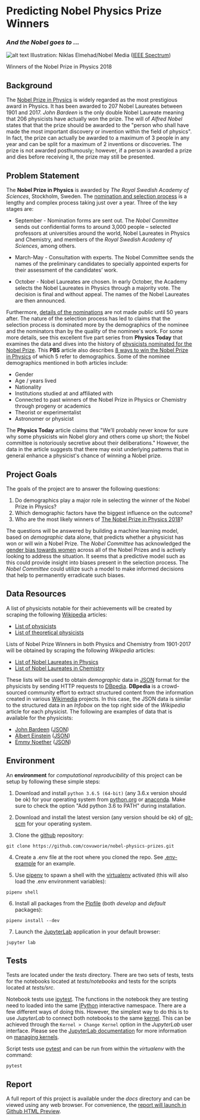 # Predicting Nobel Physics Prize Winners
### *And the Nobel goes to ...*

![alt text](https://spectrum.ieee.org/image/MzE0MzA3NA.jpeg "Illustration: Niklas Elmehad/Nobel Media")
Illustration: Niklas Elmehad/Nobel Media ([IEEE Spectrum](https://spectrum.ieee.org/tech-talk/semiconductors/optoelectronics/2018-nobel-physics-prize-for-laser-work))

Winners of the Nobel Prize in Physics 2018

## Background

The [Nobel Prize in Physics](https://www.nobelprize.org/prizes/physics/) is widely regarded as the most prestigious award in Physics. It has been awarded to 207 Nobel Laureates between 1901 and 2017. *John Bardeen* is the only double Nobel Laureate meaning that 206 physicists have actually won the prize. The will of *Alfred Nobel* states that that the prize should be awarded to the "person who shall have made the most important discovery or invention within the field of physics". In fact, the prize can actually be awarded to a maximum of 3 people in any year and can be split for a maximum of 2 inventions or discoveries. The prize is not awarded posthumously; however, if a person is awarded a prize and dies before receiving it, the prize may still be presented.

## Problem Statement

The **Nobel Prize in Physics** is awarded by *The Royal Swedish Academy of Sciences*, Stockholm, Sweden. The [nomination and selection process](https://www.nobelprize.org/nomination/physics/) is a lengthy and complex process taking just over a year. Three of the key stages are:

- September - Nomination forms are sent out. The *Nobel Committee* sends out confidential forms to around 3,000 people – selected professors at universities around the world, Nobel Laureates in Physics and Chemistry, and members of the *Royal Swedish Academy of Sciences*, among others.

- March-May - Consultation with experts. The Nobel Committee sends the names of the preliminary candidates to specially appointed experts for their assessment of the candidates’ work.

- October - Nobel Laureates are chosen. In early October, the Academy selects the Nobel Laureates in Physics through a majority vote. The decision is final and without appeal. The names of the Nobel Laureates are then announced.

Furthermore, [details of the nominations](https://www.nobelprize.org/nomination/archive/list.php) are not made public until 50 years after. The nature of the selection process has led to claims that the selection process is dominated more by the demographics of the nominee and the nominators than by the quality of the nominee's work. For some more details, see this excellent five part series from **Physics Today** that examines the data and dives into the history of [physicists nominated for the Nobel Prize](https://physicstoday.scitation.org/do/10.1063/PT.6.4.20170925a/full/). This **PBS** article also describes [8 ways to win the Nobel Prize in Physics](http://www.pbs.org/wgbh/nova/blogs/physics/2013/10/8-ways-to-win-the-nobel-prize-in-physics/) of which 5 refer to demographics. Some of the nominee demographics mentioned in both articles include:

- Gender
- Age / years lived
- Nationality
- Institutions studied at and affiliated with 
- Connected to past winners of the Nobel Prize in Physics or Chemistry through progeny or academics
- Theorist or experimentalist
- Astronomer or physicist

The **Physics Today** article claims that "We’ll probably never know for sure why some physicists win Nobel glory and others come up short; the Nobel committee is notoriously secretive about their deliberations." However, the data in the article suggests that there may exist underlying patterns that in general enhance a physicist's chance of winning a Nobel prize.

## Project Goals

The goals of the project are to answer the following questions:

1. Do demographics play a major role in selecting the winner of the Nobel Prize in Physics?
2. Which demographic factors have the biggest influence on the outcome?
3. Who are the most likely winners of [The Nobel Prize in Physics 2018](https://www.nobelprize.org/prizes/physics/2018/summary/)?

The questions will be answered by building a machine learning model, based on *demographic* data alone, that predicts whether a physicist has won or will win a Nobel Prize. The *Nobel Committee* has acknowledged the [gender bias towards women](https://qz.com/1097888/the-nobel-prize-committee-explains-why-women-win-so-few-prizes/) across all of the Nobel Prizes and is actively looking to address the situation. It seems that a predictive model such as this could provide insight into biases present in the selection process. The *Nobel Committee* could utilize such a model to make informed decisions that help to permanently erradicate such biases.

## Data Resources

A list of physicists notable for their achievements will be created by scraping the following [Wikipedia](https://en.wikipedia.org/wiki/Wikipedia) articles:

- [List of physicists](https://en.wikipedia.org/wiki/List_of_physicists&oldid=861832841)
- [List of theoretical physicists](https://en.wikipedia.org/wiki/List_of_theoretical_physicists&oldid=855745137)

Lists of Nobel Prize Winners in both Physics and Chemistry from 1901-2017 will be obtained by scraping the following *Wikipedia* articles:

- [List of Nobel Laureates in Physics](https://en.wikipedia.org/w/index.php?title=List_of_Nobel_laureates_in_Physics&oldid=862097595)
- [List of Nobel Laureates in Chemistry](https://en.wikipedia.org/w/index.php?title=List_of_Nobel_laureates_in_Chemistry&oldid=860639110)

These lists will be used to obtain *demographic* data in [JSON](https://www.json.org/) format for the physicists by sending HTTP requests to [DBpedia](https://wiki.dbpedia.org/about). **DBpedia** is a crowd-sourced community effort to extract structured content from the information created in various [Wikimedia](https://www.wikimedia.org/) projects. In this case, the JSON data is similar to the structured data in an *Infobox* on the top right side of the *Wikipedia* article for each physicist. The following are examples of data that is available for the physicists:

- [John Bardeen](https://en.wikipedia.org/wiki/John_Bardeen) ([JSON](http://dbpedia.org/data/John_Bardeen.json))
- [Albert Einstein](https://en.wikipedia.org/wiki/Albert_Einstein) ([JSON](http://dbpedia.org/data/Albert_Einstein.json))
- [Emmy Noether](https://en.wikipedia.org/wiki/Emmy_Noether) ([JSON](http://dbpedia.org/data/Emmy_Noether.json))

## Environment

An **environment** for *computational reproducibility* of this project can be setup by following these simple steps:

1. Download and install `python 3.6.5 (64-bit)` (any 3.6.x version should be ok) for your operating system from [python.org](https://www.python.org/downloads/) or [anaconda](https://www.anaconda.com/download/).
Make sure to check the option "Add python 3.6 to PATH" during installation.

2. Download and install the latest version (any version should be ok) of [git-scm](https://git-scm.com/downloads) for your operating system.

3. Clone the [github](https://github.com/) repository:

```
git clone https://github.com/covuworie/nobel-physics-prizes.git
```

4. Create a .env file at the root where you cloned the repo. See [.env-example](.env-example) for an example.

5. Use [pipenv](https://pipenv.readthedocs.io/en/latest/) to spawn a shell with the [virtualenv](https://virtualenv.pypa.io/en/latest/) activated (this will also load the .env environment variables):

```
pipenv shell
```

6. Install all packages from the [Pipfile](https://github.com/pypa/pipfile) (both *develop* and *default* packages):

```
pipenv install --dev
```

7. Launch the [JupyterLab](https://jupyterlab.readthedocs.io/en/stable/getting_started/installation.html) application in your default browser:

```
jupyter lab
```

## Tests

Tests are located under the *tests* directory. There are two sets of tests, tests for the notebooks located at *tests/notebooks* and tests for the scripts located at *tests/src*. 

Notebook tests use [ipytest](https://github.com/chmp/ipytest). The functions in the notebook they are testing need to loaded into the same [IPython](https://ipython.org/) interactive namespace. There are a few different ways of doing this. However, the simplest way to do this is to use *JupyterLab* to connect both notebooks to the same [kernel](http://jupyter.readthedocs.io/en/latest/architecture/how_jupyter_ipython_work.html#the-ipython-kernel). This can be achieved through the `Kernel > Change Kernel` option in the *JupyterLab* user interface. Please see the [JupyterLab documentation](http://jupyterlab.readthedocs.io/en/stable/) for more information on [managing kernels](http://jupyterlab.readthedocs.io/en/stable/user/running.html).

Script tests use [pytest](https://docs.pytest.org/en/latest/) and can be run from within the *virtualenv* with the command:

```
pytest
```

## Report

A full report of this project is available under the *docs* directory and can be viewed using any web browser. For convenience, the [report will launch in Github HTML Preview](https://htmlpreview.github.io/?https://github.com/covuworie/nobel-physics-prizes/blob/master/docs/report.html).

